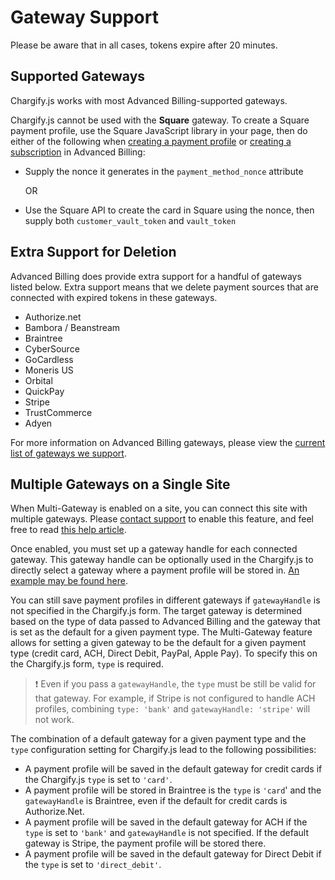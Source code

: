 # Gateway Support

Please be aware that in all cases, tokens expire after 20 minutes.

## Supported Gateways

Chargify.js works with most Advanced Billing-supported gateways.

Chargify.js cannot be used with the **Square** gateway. To create a Square payment profile,
use the Square JavaScript library in your page, then do either of the following when [creating a payment profile](https://developers.chargify.com/docs/api-docs/b3A6MTQxMDgzNTU-create-payment-profile) or [creating a subscription](https://developers.chargify.com/docs/api-docs/b3A6MTQxMDgzODg-create-subscription) in Advanced Billing:

- Supply the nonce it generates in the `payment_method_nonce` attribute

  OR

- Use the Square API to create the card in Square using the nonce, then supply both `customer_vault_token` and `vault_token`

## Extra Support for Deletion

Advanced Billing does provide extra support for a handful of gateways listed below. Extra support means that we delete payment sources that are connected with expired tokens in these gateways.

- Authorize.net
- Bambora / Beanstream
- Braintree
- CyberSource
- GoCardless
- Moneris US
- Orbital
- QuickPay
- Stripe
- TrustCommerce
- Adyen

For more information on Advanced Billing gateways, please view the [current list of gateways we support](https://www.maxio.com/payment-gateways).

## Multiple Gateways on a Single Site

When Multi-Gateway is enabled on a site, you can connect this site with multiple gateways. Please [contact support](mailto:support@maxio.com) to enable this feature, and feel free to read [this help article](https://maxio-chargify.zendesk.com/hc/en-us/articles/5404876665741-Gateway-Configuration#selecting-a-gateway).

Once enabled, you must set up a gateway handle for each connected gateway. This gateway handle can be optionally used in the Chargify.js to directly select a gateway where a payment profile will be stored in. [An example may be found here](./configurations.md#multi-gateway-configuration).

You can still save payment profiles in different gateways if `gatewayHandle` is not specified in the Chargify.js form. The target gateway is determined based on the type of data passed to Advanced Billing and the gateway that is set as the default for a given payment type. The Multi-Gateway feature allows for setting a given gateway to be the default for a given payment type (credit card, ACH, Direct Debit, PayPal, Apple Pay). To specify this on the Chargify.js form, `type` is required.

> ❗️ Even if you pass a `gatewayHandle`, the `type` must be still be valid for that gateway. For example, if Stripe is not configured to handle ACH profiles, combining `type: 'bank'` and `gatewayHandle: 'stripe'` will not work.

The combination of a default gateway for a given payment type and the `type` configuration setting for Chargify.js lead to the following possibilities:

- A payment profile will be saved in the default gateway for credit cards if the Chargify.js `type` is set to `'card'`.
- A payment profile will be stored in Braintree is the `type` is `'card`' and the `gatewayHandle` is Braintree, even if the default for credit cards is Authorize.Net.
- A payment profile will be saved in the default gateway for ACH if the `type` is set to `'bank'` and `gatewayHandle` is not specified. If the default gateway is Stripe, the payment profile will be stored there.
- A payment profile will be saved in the default gateway for Direct Debit if the `type` is set to `'direct_debit'`.
